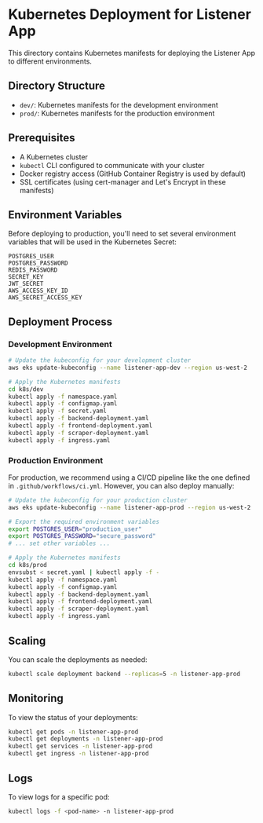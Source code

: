# Kubernetes Deployment for Listener App

This directory contains Kubernetes manifests for deploying the Listener App to different environments.

## Directory Structure

- `dev/`: Kubernetes manifests for the development environment
- `prod/`: Kubernetes manifests for the production environment

## Prerequisites

- A Kubernetes cluster
- `kubectl` CLI configured to communicate with your cluster
- Docker registry access (GitHub Container Registry is used by default)
- SSL certificates (using cert-manager and Let's Encrypt in these manifests)

## Environment Variables

Before deploying to production, you'll need to set several environment variables that will be used in the Kubernetes Secret:

```
POSTGRES_USER
POSTGRES_PASSWORD
REDIS_PASSWORD
SECRET_KEY
JWT_SECRET
AWS_ACCESS_KEY_ID
AWS_SECRET_ACCESS_KEY
```

## Deployment Process

### Development Environment

```bash
# Update the kubeconfig for your development cluster
aws eks update-kubeconfig --name listener-app-dev --region us-west-2

# Apply the Kubernetes manifests
cd k8s/dev
kubectl apply -f namespace.yaml
kubectl apply -f configmap.yaml
kubectl apply -f secret.yaml
kubectl apply -f backend-deployment.yaml
kubectl apply -f frontend-deployment.yaml
kubectl apply -f scraper-deployment.yaml
kubectl apply -f ingress.yaml
```

### Production Environment

For production, we recommend using a CI/CD pipeline like the one defined in `.github/workflows/ci.yml`. However, you can also deploy manually:

```bash
# Update the kubeconfig for your production cluster
aws eks update-kubeconfig --name listener-app-prod --region us-west-2

# Export the required environment variables
export POSTGRES_USER="production_user"
export POSTGRES_PASSWORD="secure_password"
# ... set other variables ...

# Apply the Kubernetes manifests
cd k8s/prod
envsubst < secret.yaml | kubectl apply -f -
kubectl apply -f namespace.yaml
kubectl apply -f configmap.yaml
kubectl apply -f backend-deployment.yaml
kubectl apply -f frontend-deployment.yaml
kubectl apply -f scraper-deployment.yaml
kubectl apply -f ingress.yaml
```

## Scaling

You can scale the deployments as needed:

```bash
kubectl scale deployment backend --replicas=5 -n listener-app-prod
```

## Monitoring

To view the status of your deployments:

```bash
kubectl get pods -n listener-app-prod
kubectl get deployments -n listener-app-prod
kubectl get services -n listener-app-prod
kubectl get ingress -n listener-app-prod
```

## Logs

To view logs for a specific pod:

```bash
kubectl logs -f <pod-name> -n listener-app-prod
``` 